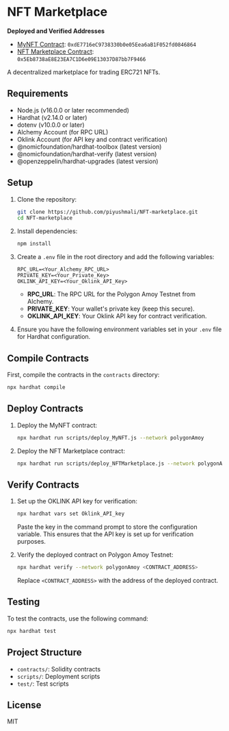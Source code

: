 # NFT Marketplace

**Deployed and Verified Addresses**

- [MyNFT Contract](https://www.oklink.com/amoy/address/0xdE7716eC9738330b0e05Eea6aB1F052fd0846864/contract): `0xdE7716eC9738330b0e05Eea6aB1F052fd0846864`
- [NFT Marketplace Contract](https://www.oklink.com/amoy/address/0x5eb8738ae8e23ea7c1d6e09e13037d87bb7f9466/contract): `0x5Eb8738aE8E23EA7C1D6e09E13037D87bb7F9466`

A decentralized marketplace for trading ERC721 NFTs.

## Requirements

- Node.js (v16.0.0 or later recommended)
- Hardhat (v2.14.0 or later)
- dotenv (v10.0.0 or later)
- Alchemy Account (for RPC URL)
- Oklink Account (for API key and contract verification)
- @nomicfoundation/hardhat-toolbox (latest version)
- @nomicfoundation/hardhat-verify (latest version)
- @openzeppelin/hardhat-upgrades (latest version)

## Setup

1. Clone the repository:

   ```sh
   git clone https://github.com/piyushmali/NFT-marketplace.git
   cd NFT-marketplace
   ```

2. Install dependencies:

   ```sh
   npm install
   ```

3. Create a `.env` file in the root directory and add the following variables:

   ```plaintext
   RPC_URL=<Your_Alchemy_RPC_URL>
   PRIVATE_KEY=<Your_Private_Key>
   OKLINK_API_KEY=<Your_Oklink_API_Key>
   ```

   - **RPC_URL**: The RPC URL for the Polygon Amoy Testnet from Alchemy.
   - **PRIVATE_KEY**: Your wallet's private key (keep this secure).
   - **OKLINK_API_KEY**: Your Oklink API key for contract verification.

4. Ensure you have the following environment variables set in your `.env` file for Hardhat configuration.

## Compile Contracts

First, compile the contracts in the `contracts` directory:

```sh
npx hardhat compile
```

## Deploy Contracts

1. Deploy the MyNFT contract:

   ```sh
   npx hardhat run scripts/deploy_MyNFT.js --network polygonAmoy
   ```

2. Deploy the NFT Marketplace contract:

   ```sh
   npx hardhat run scripts/deploy_NFTMarketplace.js --network polygonAmoy
   ```

## Verify Contracts

1. Set up the OKLINK API key for verification:

   ```sh
   npx hardhat vars set Oklink_API_key
   ```

   Paste the key in the command prompt to store the configuration variable. This ensures that the API key is set up for verification purposes.

2. Verify the deployed contract on Polygon Amoy Testnet:

   ```sh
   npx hardhat verify --network polygonAmoy <CONTRACT_ADDRESS>
   ```

   Replace `<CONTRACT_ADDRESS>` with the address of the deployed contract.

## Testing

To test the contracts, use the following command:

```sh
npx hardhat test
```

## Project Structure

- `contracts/`: Solidity contracts
- `scripts/`: Deployment scripts
- `test/`: Test scripts

## License

MIT
